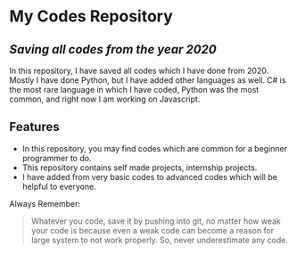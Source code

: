 # My Codes Repository

## _Saving all codes from the year 2020_

In this repository, I have saved all codes which I have done from 2020. Mostly I have done Python, but I have added other languages as well. C# is the most rare language in which I have coded, Python was the most common, and right now I am working on Javascript.

## Features

- In this repository, you may find codes which are common for a beginner programmer to do.
- This repository contains self made projects, internship projects.
- I have added from very basic codes to advanced codes which will be helpful to everyone.

Always Remember:

> Whatever you code, save it by pushing
> into git, no matter how weak your code is
> because even a weak code can become a reason
> for large system to not work properly. So, never underestimate any code.
